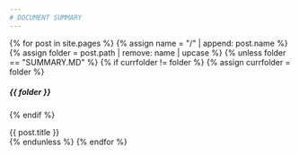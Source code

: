 ```yaml
---
# DOCUMENT SUMMARY
---
```


{% for post in site.pages %}
  {% assign name = "/" | append: post.name %}
  {% assign folder = post.path | remove: name | upcase %}
  {% unless folder == "SUMMARY.MD" %}
  {% if currfolder != folder %}
  {% assign currfolder = folder %}
##### {{ folder }}
  {% endif %}
  <div><a data-href="{{ post.url}}">{{ post.title }}</a></div>
  {% endunless %}
{% endfor %}
